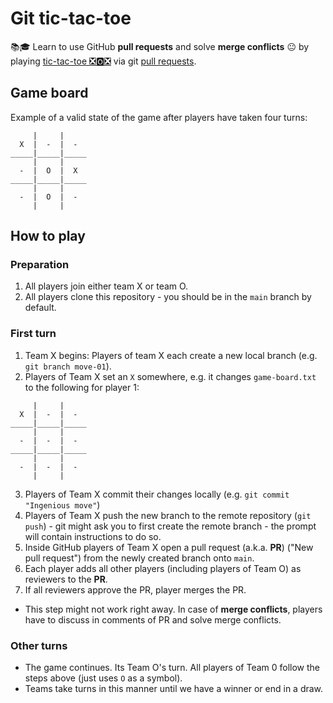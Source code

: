 # Git tic-tac-toe

📚🎓 Learn to use GitHub **pull requests** and solve **merge conflicts** 😐 by playing [tic-tac-toe ❎🅾️❎](https://en.wikipedia.org/wiki/Tic-tac-toe) via git [pull requests](https://docs.github.com/en/github/collaborating-with-pull-requests/proposing-changes-to-your-work-with-pull-requests/about-pull-requests).

## Game board

Example of a valid state of the game after players have taken four turns:

```
     |     |
  X  |  -  |  -
_____|_____|_____
     |     |
  -  |  O  |  X
_____|_____|_____
     |     |
  -  |  O  |  -
     |     |
```


## How to play

### Preparation

1. All players join either team X or team O.
2. All players clone this repository - you should be in the `main` branch by default.

### First turn

1. Team X begins: Players of team X each create a new local branch (e.g. `git branch move-01`).
2. Players of Team X set an `X` somewhere, e.g. it changes `game-board.txt` to the following for player 1:

  ```
       |     |
    X  |  -  |  -
  _____|_____|_____
       |     |
    -  |  -  |  -
  _____|_____|_____
       |     |
    -  |  -  |  -
       |     |
  ```

3. Players of Team X commit their changes locally (e.g. `git commit "Ingenious move"`)
4. Players of Team X push the new branch to the remote repository (`git push`) - git might ask you to first create the remote branch - the prompt will contain instructions to do so.
5. Inside GitHub players of Team X open a pull request (a.k.a. **PR**) ("New pull request") from the newly created branch onto `main`.
6. Each player adds all other players (including players of Team O) as reviewers to the **PR**.
7. If all reviewers approve the PR, player merges the PR.

  - This step might not work right away. In case of **merge conflicts**, players have to discuss in comments of PR and solve merge conflicts.

### Other turns

- The game continues. Its Team O's turn. All players of Team 0 follow the steps above (just uses `O` as a symbol).
- Teams take turns in this manner until we have a winner or end in a draw.
